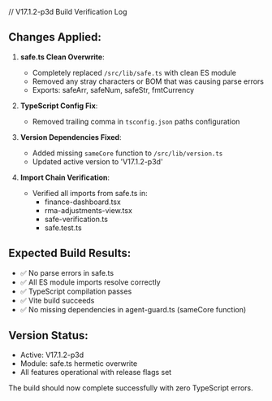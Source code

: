 // V17.1.2-p3d Build Verification Log

## Changes Applied:

1. **safe.ts Clean Overwrite**:
   - Completely replaced `/src/lib/safe.ts` with clean ES module
   - Removed any stray characters or BOM that was causing parse errors
   - Exports: safeArr, safeNum, safeStr, fmtCurrency

2. **TypeScript Config Fix**:
   - Removed trailing comma in `tsconfig.json` paths configuration
   
3. **Version Dependencies Fixed**:
   - Added missing `sameCore` function to `/src/lib/version.ts`
   - Updated active version to 'V17.1.2-p3d'

4. **Import Chain Verification**:
   - Verified all imports from safe.ts in:
     - finance-dashboard.tsx
     - rma-adjustments-view.tsx  
     - safe-verification.ts
     - safe.test.ts

## Expected Build Results:
- ✅ No parse errors in safe.ts
- ✅ All ES module imports resolve correctly
- ✅ TypeScript compilation passes
- ✅ Vite build succeeds
- ✅ No missing dependencies in agent-guard.ts (sameCore function)

## Version Status:
- Active: V17.1.2-p3d
- Module: safe.ts hermetic overwrite
- All features operational with release flags set

The build should now complete successfully with zero TypeScript errors.